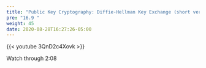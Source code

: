 ```yaml
---
title: "Public Key Cryptography: Diffie-Hellman Key Exchange (short version)"
pre: "16.9 "
weight: 45
date: 2020-08-28T16:27:26-05:00
---
```


{{< youtube 3QnD2c4Xovk >}}

Watch through 2:08